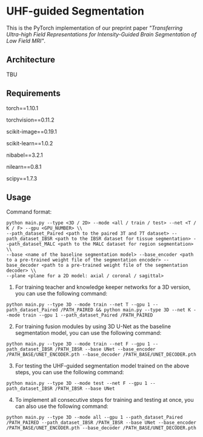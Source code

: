 # UHF-guided Segmentation

This is the PyTorch implementation of our preprint paper _"Transferring Ultra-high Field Representations for Intensity-Guided Brain Segmentation of Low Field MRI"_.

## Architecture

TBU

## Requirements

torch==1.10.1

torchvision==0.11.2

scikit-image==0.19.1

scikit-learn==1.0.2

nibabel==3.2.1

nilearn==0.8.1

scipy==1.7.3

## Usage

Command format:
```
python main.py --type <3D / 2D> --mode <all / train / test> --net <T / K / F> --gpu <GPU_NUMBER> \\
--path_dataset_Paired <path to the paired 3T and 7T dataset> --path_dataset_IBSR <path to the IBSR dataset for tissue segmentation> --path_dataset_MALC <path to the MALC dataset for region segmentation> \\
--base <name of the baseline segmentation model> --base_encoder <path to a pre-trained weight file of the segmentation encoder> --base_decoder <path to a pre-trained weight file of the segmentation decoder> \\
--plane <plane for a 2D model: axial / coronal / sagittal>
```


1. For training teacher and knowledge keeper networks for a 3D version, you can use the following command:
```
python main.py --type 3D --mode train --net T --gpu 1 --path_dataset_Paired /PATH_PAIRED && python main.py --type 3D --net K --mode train --gpu 1 --path_dataset_Paired /PATH_PAIRED
```


2. For training fusion modules by using 3D U-Net as the baseline segmentation model, you can use the following command:
```
python main.py --type 3D --mode train --net F --gpu 1 --path_dataset_IBSR /PATH_IBSR --base UNet --base_encoder /PATH_BASE/UNET_ENCODER.pth --base_decoder /PATH_BASE/UNET_DECODER.pth
```

3. For testing the UHF-guided segmentation model trained on the above steps, you can use the following command:
```
python main.py --type 3D --mode test --net F --gpu 1 --path_dataset_IBSR /PATH_IBSR --base UNet
```

4. To implement all consecutive steps for training and testing at once, you can also use the following command:
```
python main.py --type 3D --mode all --gpu 1 --path_dataset_Paired /PATH_PAIRED --path_dataset_IBSR /PATH_IBSR --base UNet --base_encoder /PATH_BASE/UNET_ENCODER.pth --base_decoder /PATH_BASE/UNET_DECODER.pth
```
